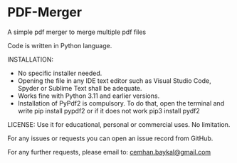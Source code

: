 # PDF-Merger
A simple pdf merger to merge multiple pdf files


Code is written in Python language.

INSTALLATION:
* No specific installer needed.
* Opening the file in any IDE text editor such as Visual Studio Code, Spyder or Sublime Text shall be adequate.
* Works fine with Python 3.11 and earlier versions.
* Installation of PyPdf2 is compulsory. To do that, open the terminal and write 
   pip install pypdf2 
        or if it does not work
   pip3 install pydf2
   
LICENSE:
Use it for educational, personal or commercial uses. No limitation.

For any issues or requests you can open an issue record from GitHub.

For any further requests, please email to: cemhan.baykal@gmail.com
